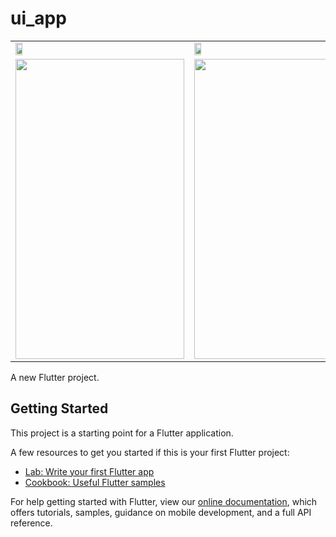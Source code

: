 # ui_app

<table>
  <tr>
    <td><img src="https://res.cloudinary.com/dycxesufw/image/upload/v1632727663/wjrcwd0nsnjqmx3ai4kd.jpg" width=20% height=20%></td>
    <td><img src="https://res.cloudinary.com/dycxesufw/image/upload/v1632727663/tgcbmbxtsbv1xld0qltg.jpg" width=20% height=20%></td>
    <td><img src="https://res.cloudinary.com/dycxesufw/image/upload/v1632727663/dffggu5nh4rkeljixecg.jpg" width=20% height=20%0></td>
    <td><img src="https://res.cloudinary.com/dycxesufw/image/upload/v1632727663/mdmnzldsokxouo6r4meb.jpg" width=20% height=20%></td>
  </tr>
  <tr>
    <td><img src="https://res.cloudinary.com/dycxesufw/image/upload/v1632727663/rexpq1esvfiphjnokzfs.jpg" width=270 height=480></td>
    <td><img src="https://res.cloudinary.com/dycxesufw/image/upload/v1632727663/xwk8jwefvdjbzwkbbmib.jpg" width=270 height=480></td>
    <td><img src="https://res.cloudinary.com/dycxesufw/image/upload/v1632727663/hj2ojrjnktgattzymp7g.jpg" width=270 height=480></td>
    <td><img src="https://res.cloudinary.com/dycxesufw/image/upload/v1632727663/rjy4c3euku6qkgihyqiu.jpgg" width=270 height=480></td>
    <td><img src="https://res.cloudinary.com/dycxesufw/image/upload/v1632727663/kdcghropihg4ygo2unc8.jpg" width=270 height=480></td>
  </tr>
 </table>
 
A new Flutter project.

## Getting Started

This project is a starting point for a Flutter application.

A few resources to get you started if this is your first Flutter project:

- [Lab: Write your first Flutter app](https://flutter.dev/docs/get-started/codelab)
- [Cookbook: Useful Flutter samples](https://flutter.dev/docs/cookbook)

For help getting started with Flutter, view our
[online documentation](https://flutter.dev/docs), which offers tutorials,
samples, guidance on mobile development, and a full API reference.
